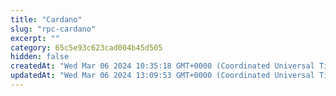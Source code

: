 ```yaml
---
title: "Cardano"
slug: "rpc-cardano"
excerpt: ""
category: 65c5e93c623cad004b45d505
hidden: false
createdAt: "Wed Mar 06 2024 10:35:18 GMT+0000 (Coordinated Universal Time)"
updatedAt: "Wed Mar 06 2024 13:09:53 GMT+0000 (Coordinated Universal Time)"
---
```

